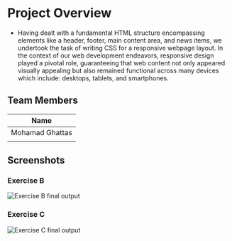 # Project Overview

- Having dealt with a fundamental HTML structure encompassing elements like a header, footer, main content area, and news items, we undertook the task of writing CSS for a responsive webpage layout. In the context of our web development endeavors, responsive design played a pivotal role, guaranteeing that web content not only appeared visually appealing but also remained functional across many devices which include: desktops, tablets, and smartphones.

## Team Members

|        Name        |
|--------------------|
| Mohamad Ghattas    |
|                    |

## Screenshots

### Exercise B
![Exercise B final output](./ExerciseB.gif)

### Exercise C
![Exercise C final output](./ExerciseC.gif)